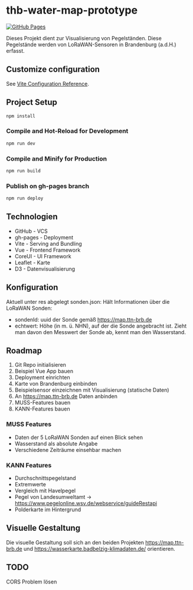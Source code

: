 # thb-water-map-prototype

[![GitHub Pages](https://img.shields.io/badge/View-Prototype-blue)](https://doubrixel.github.io/thb-water-map-prototype/)

Dieses Projekt dient zur Visualisierung von Pegelständen. Diese Pegelstände werden von LoRaWAN-Sensoren in Brandenburg (a.d.H.) erfasst.

## Customize configuration

See [Vite Configuration Reference](https://vite.dev/config/).

## Project Setup

```sh
npm install
```

### Compile and Hot-Reload for Development

```sh
npm run dev
```

### Compile and Minify for Production

```sh
npm run build
```

### Publish on gh-pages branch

```sh
npm run deploy
```

## Technologien
- GitHub - VCS
- gh-pages - Deployment
- Vite - Serving and Bundling
- Vue - Frontend Framework
- CoreUI - UI Framework
- Leaflet - Karte
- D3 - Datenvisualisierung

## Konfiguration
Aktuell unter res abgelegt
sonden.json: Hält Informationen über die LoRaWAN Sonden:
- sondenId: uuid der Sonde gemäß https://map.ttn-brb.de
- echtwert: Höhe (in m. ü. NHN), auf der die Sonde angebracht ist. Zieht man davon den Messwert der Sonde ab, kennt man den Wasserstand.

## Roadmap
1. Git Repo initialisieren
2. Beispiel Vue App bauen
3. Deployment einrichten
4. Karte von Brandenburg einbinden
5. Beispielsensor einzeichnen mit Visualisierung (statische Daten)
6. An https://map.ttn-brb.de Daten anbinden
7. MUSS-Features bauen
8. KANN-Features bauen

### MUSS Features
- Daten der 5 LoRaWAN Sonden auf einen Blick sehen
- Wasserstand als absolute Angabe
- Verschiedene Zeiträume einsehbar machen

### KANN Features
- Durchschnittspegelstand
- Extremwerte
- Vergleich mit Havelpegel
- Pegel von Landesumweltamt -> https://www.pegelonline.wsv.de/webservice/guideRestapi
- Polderkarte im Hintergrund

## Visuelle Gestaltung
Die visuelle Gestaltung soll sich an den beiden Projekten https://map.ttn-brb.de und https://wasserkarte.badbelzig-klimadaten.de/ orientieren.

## TODO
CORS Problem lösen
